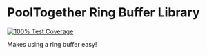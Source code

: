 # PoolTogether Ring Buffer Library

[![100% Test Coverage](https://github.com/pooltogether/ring-buffer-lib/actions/workflows/coverage.yml/badge.svg)](https://github.com/pooltogether/ring-buffer-lib/actions/workflows/coverage.yml)

Makes using a ring buffer easy!
